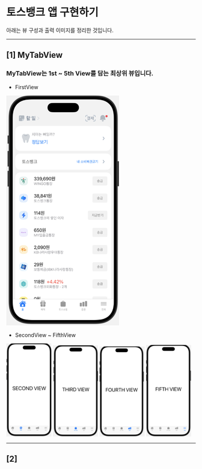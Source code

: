 # 토스뱅크 앱 구현하기

아래는 뷰 구성과 출력 이미지를 정리한 것입니다.

---

## [1] MyTabView
### MyTabView는 1st ~ 5th View를 담는 최상위 뷰입니다.

- FirstView
<img src="./images/TabView_1.png" width="300" />

- SecondView ~ FifthView
<p>
  <img src="./images/TabView_2.png" width="120" />
  <img src="./images/TabView_3.png" width="120" />
  <img src="./images/TabView_4.png" width="120" />
  <img src="./images/TabView_5.png" width="120" />
</p>

---

## [2]